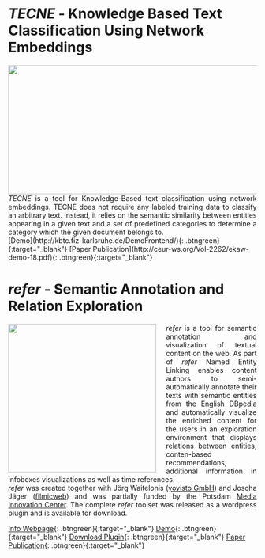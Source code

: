 # _TECNE_ - Knowledge Based Text Classification Using Network Embeddings
<img align="left" width="900" height="261" src="ISE-FIZKarlsruhe.github.io/TECNE.png">
<div style="text-align: justify"><i>TECNE</i> is a tool for Knowledge-Based text classification using network embeddings. TECNE does not require any labeled training data to classify an arbitrary text. Instead, it relies on the semantic similarity between entities appearing in a given text and a set of predefined categories to determine a category which the given document belongs to. </div>
[Demo](http://kbtc.fiz-karlsruhe.de/DemoFrontend/){: .btngreen}{:target="_blank"}
[Paper Publication](http://ceur-ws.org/Vol-2262/ekaw-demo-18.pdf){: .btngreen}{:target="_blank"}
  
# _refer_ - Semantic Annotation and Relation Exploration 
<img align="left" style="margin-right:20px" width="300" height="300" src="ISE-FIZKarlsruhe.github.io/refer_sq.png">
<div style="text-align: justify"><i>refer</i> is a tool for semantic annotation and visualization of textual content on the web. As part of <i>refer</i> Named Entity Linking enables content authors to semi-automatically annotate their texts with semantic entities from the English DBpedia and automatically visualize the enriched content for the users in an exploration environment that displays relations between entities, conten-based recommendations, additional information in infoboxes visualizations as well as time references. <br>
  <i>refer</i> was created together with Jörg Waitelonis (<a href="https://yovisto.com/en/home-en/">yovisto GmbH</a>) and Joscha Jäger (<a href="https://filmicweb.org/">filmicweb</a>) and was partially funded by the Potsdam <a href="https://www.miz-babelsberg.de/home">Media Innovation Center</a>. The complete <i>refer</i> toolset was released as a wordpress plugin and is available for download. </div>

[Info Webpage](https://refer.cx/){: .btngreen}{:target="_blank"}
[Demo](http://scihi.org/){: .btngreen}{:target="_blank"}
[Download Plugin](http://refer.cx/download/refer.zip){: .btngreen}{:target="_blank"}
[Paper Publication](https://www.researchgate.net/publication/306370250_Semantic_Annotation_and_Information_Visualization_for_Blogposts_with_refer){: .btngreen}{:target="_blank"}

